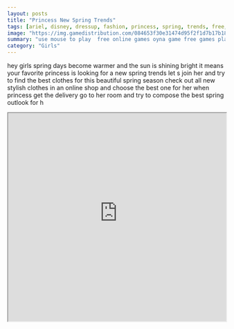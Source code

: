 ```yaml
---
layout: posts
title: "Princess New Spring Trends"
tags: [ariel, disney, dressup, fashion, princess, spring, trends, free, online, games, oyna, game, free, games, play, play, games]
image: "https://img.gamedistribution.com/084653f30e31474d95f2f1d7b17b1889.jpg"
summary: "use mouse to play  free online games oyna game free games play play games"
category: "Girls"
---
```


hey girls spring days become warmer and the sun is shining bright it means your favorite princess is looking for a new spring trends let s join her and try to find the best clothes for this beautiful spring season check out all new stylish clothes in an online shop and choose the best one for her when princess get the delivery go to her room and try to compose the best spring outlook for h

<iframe width="100%" height="480px;" src="https://html5.gamedistribution.com/084653f30e31474d95f2f1d7b17b1889/"></iframe>
